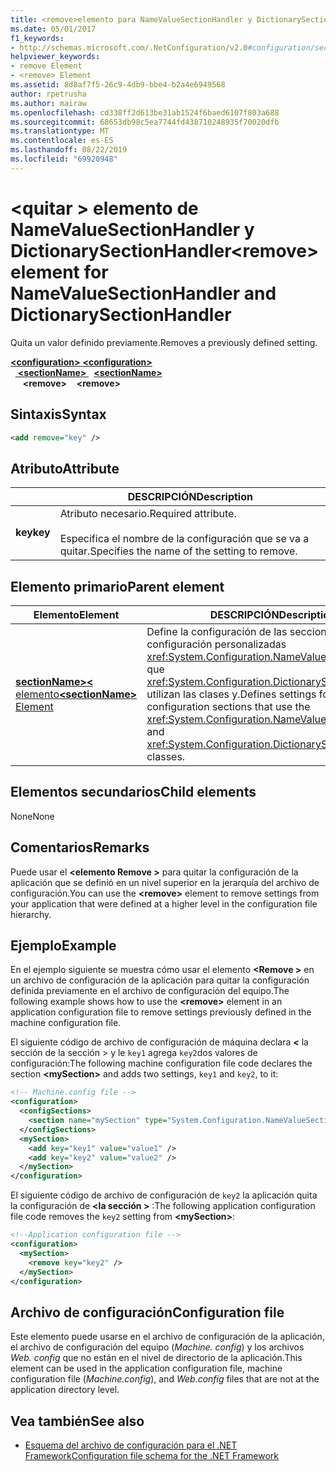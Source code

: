 ```yaml
---
title: <remove>elemento para NameValueSectionHandler y DictionarySectionHandler
ms.date: 05/01/2017
f1_keywords:
- http://schemas.microsoft.com/.NetConfiguration/v2.0#configuration/sectionName/remove
helpviewer_keywords:
- remove Element
- <remove> Element
ms.assetid: 8d8af7f5-26c9-4db9-bbe4-b2a4e6949568
author: rpetrusha
ms.author: mairaw
ms.openlocfilehash: cd338ff2d613be31ab1524f6baed6107f803a688
ms.sourcegitcommit: 68653db98c5ea7744fd438710248935f70020dfb
ms.translationtype: MT
ms.contentlocale: es-ES
ms.lasthandoff: 08/22/2019
ms.locfileid: "69920948"
---
```

# <a name="remove-element-for-namevaluesectionhandler-and-dictionarysectionhandler"></a><span data-ttu-id="ef3ad-102">\<quitar > elemento de NameValueSectionHandler y DictionarySectionHandler</span><span class="sxs-lookup"><span data-stu-id="ef3ad-102">\<remove> element for NameValueSectionHandler and DictionarySectionHandler</span></span>

<span data-ttu-id="ef3ad-103">Quita un valor definido previamente.</span><span class="sxs-lookup"><span data-stu-id="ef3ad-103">Removes a previously defined setting.</span></span>

<span data-ttu-id="ef3ad-104">[ **\<configuration>** ](configuration-element.md) </span><span class="sxs-lookup"><span data-stu-id="ef3ad-104">[**\<configuration>**](configuration-element.md) </span></span>  
<span data-ttu-id="ef3ad-105">&nbsp;&nbsp;[ **\<sectionName>** ](custom-element-2.md) </span><span class="sxs-lookup"><span data-stu-id="ef3ad-105">&nbsp;&nbsp;[**\<sectionName>**](custom-element-2.md) </span></span>  
<span data-ttu-id="ef3ad-106">&nbsp;&nbsp;&nbsp;&nbsp; **\<remove>**</span><span class="sxs-lookup"><span data-stu-id="ef3ad-106">&nbsp;&nbsp;&nbsp;&nbsp;**\<remove>**</span></span>

## <a name="syntax"></a><span data-ttu-id="ef3ad-107">Sintaxis</span><span class="sxs-lookup"><span data-stu-id="ef3ad-107">Syntax</span></span>

```xml
<add remove="key" />
```

## <a name="attribute"></a><span data-ttu-id="ef3ad-108">Atributo</span><span class="sxs-lookup"><span data-stu-id="ef3ad-108">Attribute</span></span>

|           | <span data-ttu-id="ef3ad-109">DESCRIPCIÓN</span><span class="sxs-lookup"><span data-stu-id="ef3ad-109">Description</span></span> |
| --------- | ----------- |
| <span data-ttu-id="ef3ad-110">**key**</span><span class="sxs-lookup"><span data-stu-id="ef3ad-110">**key**</span></span>   | <span data-ttu-id="ef3ad-111">Atributo necesario.</span><span class="sxs-lookup"><span data-stu-id="ef3ad-111">Required attribute.</span></span><br><br><span data-ttu-id="ef3ad-112">Especifica el nombre de la configuración que se va a quitar.</span><span class="sxs-lookup"><span data-stu-id="ef3ad-112">Specifies the name of the setting to remove.</span></span> |

## <a name="parent-element"></a><span data-ttu-id="ef3ad-113">Elemento primario</span><span class="sxs-lookup"><span data-stu-id="ef3ad-113">Parent element</span></span>

| <span data-ttu-id="ef3ad-114">Elemento</span><span class="sxs-lookup"><span data-stu-id="ef3ad-114">Element</span></span> | <span data-ttu-id="ef3ad-115">DESCRIPCIÓN</span><span class="sxs-lookup"><span data-stu-id="ef3ad-115">Description</span></span> |
| ------- | ------------|
| [<span data-ttu-id="ef3ad-116"> **sectionName>\<** elemento</span><span class="sxs-lookup"><span data-stu-id="ef3ad-116">**\<sectionName>** Element</span></span>](custom-element-2.md) | <span data-ttu-id="ef3ad-117">Define la configuración de las secciones de configuración personalizadas <xref:System.Configuration.NameValueSectionHandler> que <xref:System.Configuration.DictionarySectionHandler> utilizan las clases y.</span><span class="sxs-lookup"><span data-stu-id="ef3ad-117">Defines settings for custom configuration sections that use the <xref:System.Configuration.NameValueSectionHandler> and <xref:System.Configuration.DictionarySectionHandler> classes.</span></span> |

## <a name="child-elements"></a><span data-ttu-id="ef3ad-118">Elementos secundarios</span><span class="sxs-lookup"><span data-stu-id="ef3ad-118">Child elements</span></span>

<span data-ttu-id="ef3ad-119">None</span><span class="sxs-lookup"><span data-stu-id="ef3ad-119">None</span></span>

## <a name="remarks"></a><span data-ttu-id="ef3ad-120">Comentarios</span><span class="sxs-lookup"><span data-stu-id="ef3ad-120">Remarks</span></span>

<span data-ttu-id="ef3ad-121">Puede usar el  **\<elemento Remove >** para quitar la configuración de la aplicación que se definió en un nivel superior en la jerarquía del archivo de configuración.</span><span class="sxs-lookup"><span data-stu-id="ef3ad-121">You can use the **\<remove>** element to remove settings from your application that were defined at a higher level in the configuration file hierarchy.</span></span>

## <a name="example"></a><span data-ttu-id="ef3ad-122">Ejemplo</span><span class="sxs-lookup"><span data-stu-id="ef3ad-122">Example</span></span>

<span data-ttu-id="ef3ad-123">En el ejemplo siguiente se muestra cómo usar el elemento  **\<Remove >** en un archivo de configuración de la aplicación para quitar la configuración definida previamente en el archivo de configuración del equipo.</span><span class="sxs-lookup"><span data-stu-id="ef3ad-123">The following example shows how to use the **\<remove>** element in an application configuration file to remove settings previously defined in the machine configuration file.</span></span>

<span data-ttu-id="ef3ad-124">El siguiente código de archivo de configuración de máquina declara  **\<** la sección de la sección > y le `key1` agrega `key2`dos valores de configuración:</span><span class="sxs-lookup"><span data-stu-id="ef3ad-124">The following machine configuration file code declares the section **\<mySection>** and adds two settings, `key1` and `key2`, to it:</span></span>

```xml
<!-- Machine.config file -->
<configuration>
  <configSections>
    <section name="mySection" type="System.Configuration.NameValueSectionHandler,System" />
  </configSections>
  <mySection>
    <add key="key1" value="value1" />
    <add key="key2" value="value2" />
  </mySection>
</configuration>
```

<span data-ttu-id="ef3ad-125">El siguiente código de archivo de configuración de `key2` la aplicación quita la configuración de  **\<la sección >** :</span><span class="sxs-lookup"><span data-stu-id="ef3ad-125">The following application configuration file code removes the `key2` setting from **\<mySection>**:</span></span>

```xml
<!--Application configuration file -->
<configuration>
  <mySection>
    <remove key="key2" />
  </mySection>
</configuration>
```

## <a name="configuration-file"></a><span data-ttu-id="ef3ad-126">Archivo de configuración</span><span class="sxs-lookup"><span data-stu-id="ef3ad-126">Configuration file</span></span>

<span data-ttu-id="ef3ad-127">Este elemento puede usarse en el archivo de configuración de la aplicación, el archivo de configuración del equipo (*Machine. config*) y los archivos *Web. config* que no están en el nivel de directorio de la aplicación.</span><span class="sxs-lookup"><span data-stu-id="ef3ad-127">This element can be used in the application configuration file, machine configuration file (*Machine.config*), and *Web.config* files that are not at the application directory level.</span></span>

## <a name="see-also"></a><span data-ttu-id="ef3ad-128">Vea también</span><span class="sxs-lookup"><span data-stu-id="ef3ad-128">See also</span></span>

- [<span data-ttu-id="ef3ad-129">Esquema del archivo de configuración para el .NET Framework</span><span class="sxs-lookup"><span data-stu-id="ef3ad-129">Configuration file schema for the .NET Framework</span></span>](index.md)
